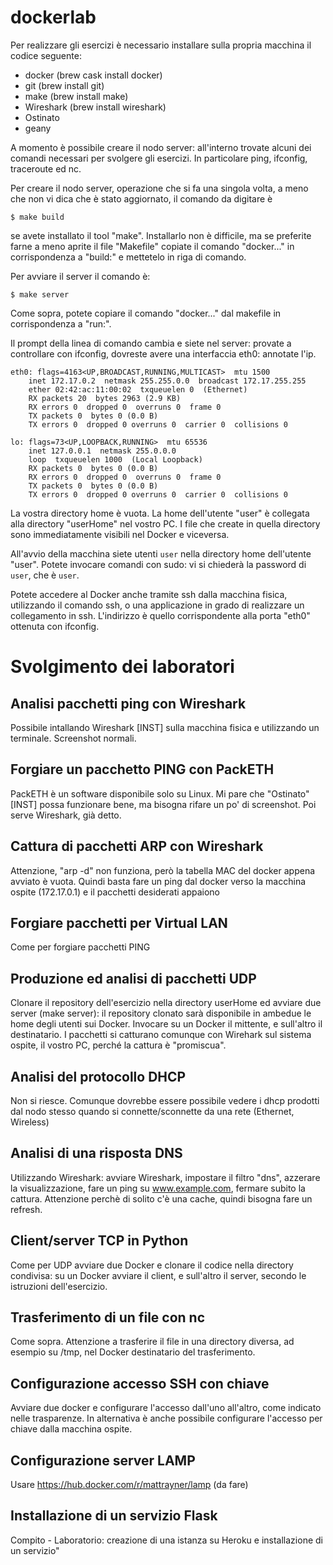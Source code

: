 # dockerlab

Per realizzare gli esercizi è necessario installare sulla propria macchina il codice seguente:

- docker (brew cask install docker)
- git (brew install git)
- make (brew install make)
- Wireshark (brew install wireshark)
- Ostinato
- geany

A momento è possibile creare il nodo server: all'interno trovate alcuni dei comandi necessari per svolgere gli esercizi. In particolare ping, ifconfig, traceroute ed nc.

Per creare il nodo server, operazione che si fa una singola volta, a meno che non vi dica che è stato aggiornato, il comando da digitare è

`$ make build`

se avete installato il tool "make". Installarlo non è difficile, ma se preferite farne a meno aprite il file "Makefile" copiate il comando "docker..." in corrispondenza a "build:" e mettetelo in riga di comando.

Per avviare il server il comando è: 

`$ make server`

Come sopra, potete copiare il comando "docker..." dal makefile in corrispondenza a "run:".

Il prompt della linea di comando cambia e siete nel server: provate a controllare con ifconfig, dovreste avere una interfaccia eth0: annotate l'ip.


    eth0: flags=4163<UP,BROADCAST,RUNNING,MULTICAST>  mtu 1500
        inet 172.17.0.2  netmask 255.255.0.0  broadcast 172.17.255.255
        ether 02:42:ac:11:00:02  txqueuelen 0  (Ethernet)
        RX packets 20  bytes 2963 (2.9 KB)
        RX errors 0  dropped 0  overruns 0  frame 0
        TX packets 0  bytes 0 (0.0 B)
        TX errors 0  dropped 0 overruns 0  carrier 0  collisions 0

    lo: flags=73<UP,LOOPBACK,RUNNING>  mtu 65536
        inet 127.0.0.1  netmask 255.0.0.0
        loop  txqueuelen 1000  (Local Loopback)
        RX packets 0  bytes 0 (0.0 B)
        RX errors 0  dropped 0  overruns 0  frame 0
        TX packets 0  bytes 0 (0.0 B)
        TX errors 0  dropped 0 overruns 0  carrier 0  collisions 0

La vostra directory home è vuota. La home dell'utente "user" è collegata alla directory "userHome" nel vostro PC. I file che create in quella directory sono immediatamente visibili nel Docker e viceversa.

All'avvio della macchina siete utenti `user` nella directory home dell'utente "user". Potete invocare comandi con sudo: vi si chiederà la password di `user`, che è `user`.

Potete accedere al Docker anche tramite ssh dalla macchina fisica, utilizzando il comando ssh, o una applicazione in grado di realizzare un collegamento in ssh. L'indirizzo è quello corrispondente alla porta "eth0" ottenuta con ifconfig.

# Svolgimento dei laboratori

## Analisi pacchetti ping con Wireshark

Possibile intallando Wireshark [INST] sulla macchina fisica e utilizzando un terminale. Screenshot normali.

## Forgiare un pacchetto PING con PackETH

PackETH è un software disponibile solo su Linux. Mi pare che "Ostinato" [INST] possa funzionare bene, ma bisogna rifare un po' di screenshot. Poi serve Wireshark, già detto.

## Cattura di pacchetti ARP con Wireshark

Attenzione, "arp -d" non funziona, però la tabella MAC del docker appena avviato è vuota. Quindi basta fare un ping dal docker verso la macchina ospite (172.17.0.1) e il pacchetti desiderati appaiono

## Forgiare pacchetti per Virtual LAN

Come per forgiare pacchetti PING

## Produzione ed analisi di pacchetti UDP

Clonare il repository dell'esercizio nella directory userHome ed avviare due server (make server): il repository clonato sarà disponibile in ambedue le home degli utenti sui Docker. Invocare su un Docker il mittente, e sull'altro il destinatario. I pacchetti si catturano comunque con Wirehark sul sistema ospite, il vostro PC, perché la cattura è "promiscua".

## Analisi del protocollo DHCP

Non si riesce. Comunque dovrebbe essere possibile vedere i dhcp prodotti dal nodo stesso quando si connette/sconnette da una rete (Ethernet, Wireless)

## Analisi di una risposta DNS

Utilizzando Wireshark: avviare Wireshark, impostare il filtro "dns", azzerare la visualizzazione, fare un ping su www.example.com, fermare subito la cattura. Attenzione perchè di solito c'è una cache, quindi bisogna fare un refresh.

## Client/server TCP in Python

Come per UDP avviare due Docker e clonare il codice nella directory condivisa: su un Docker avviare il client, e sull'altro il server, secondo le istruzioni dell'esercizio.

## Trasferimento di un file con nc

Come sopra. Attenzione a trasferire il file in una directory diversa, ad esempio su /tmp, nel Docker destinatario del trasferimento.

## Configurazione accesso SSH con chiave

Avviare due docker e configurare l'accesso dall'uno all'altro, come indicato nelle trasparenze. In alternativa è anche possibile configurare l'accesso per chiave dalla macchina ospite.

## Configurazione server LAMP
Usare https://hub.docker.com/r/mattrayner/lamp (da fare)

## Installazione di un servizio Flask
Compito - Laboratorio: creazione di una istanza su Heroku e installazione di un servizio"
